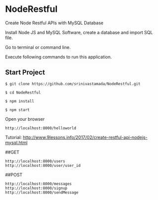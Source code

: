 # NodeRestful
Create Node Restful APIs with MySQL Database

Install Node JS and MySQL Software, create a database and import SQL file. 

Go to terminal or command line.

Execute following commands to run this application.

## Start Project
```
$ git clone https://github.com/srinivastamada/NodeRestful.git

$ cd NodeRestful

$ npm install

$ npm start

```

Open your browser
```
http://localhost:8000/helloworld
```


Tutorial: <a href="http://www.9lessons.info/2017/02/create-restful-api-nodejs-mysql.html">http://www.9lessons.info/2017/02/create-restful-api-nodejs-mysql.html</a>

##GET

```
http://localhost:8000/users
http://localhost:8000/user/user_id
```

##POST

```
http://localhost:8000/messages
http://localhost:8000/signup
http://localhost:8000/sendMessage
```
